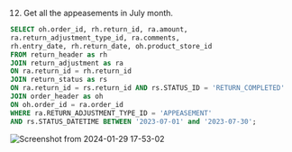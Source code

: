 12. Get all the appeasements in July month.
```sql
SELECT oh.order_id, rh.return_id, ra.amount,
ra.return_adjustment_type_id, ra.comments,
rh.entry_date, rh.return_date, oh.product_store_id
FROM return_header as rh
JOIN return_adjustment as ra
ON ra.return_id = rh.return_id
JOIN return_status as rs
ON ra.return_id = rs.return_id AND rs.STATUS_ID = 'RETURN_COMPLETED'
JOIN order_header as oh
ON oh.order_id = ra.order_id
WHERE ra.RETURN_ADJUSTMENT_TYPE_ID = 'APPEASEMENT'
AND rs.STATUS_DATETIME BETWEEN '2023-07-01' and '2023-07-30';
```
![Screenshot from 2024-01-29 17-53-02](https://github.com/Khushboop14/Training_assignment/assets/126051670/33f858fb-e5b2-449b-9ce8-3f7e5f598dac)

